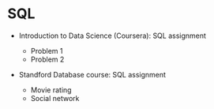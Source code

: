 # SQL

* Introduction to Data Science (Coursera): SQL assignment
  * Problem 1
  * Problem 2

* Standford Database course: SQL assignment
  * Movie rating
  * Social network

